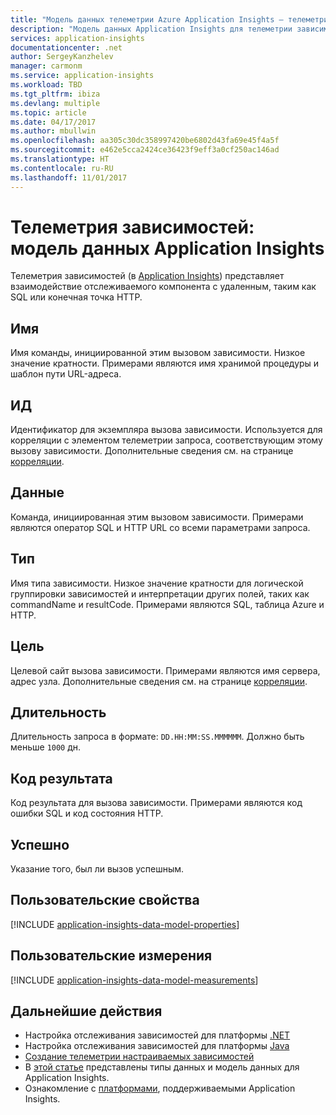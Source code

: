 ```yaml
---
title: "Модель данных телеметрии Azure Application Insights — телеметрия зависимостей | Документы Майкрософт"
description: "Модель данных Application Insights для телеметрии зависимостей"
services: application-insights
documentationcenter: .net
author: SergeyKanzhelev
manager: carmonm
ms.service: application-insights
ms.workload: TBD
ms.tgt_pltfrm: ibiza
ms.devlang: multiple
ms.topic: article
ms.date: 04/17/2017
ms.author: mbullwin
ms.openlocfilehash: aa305c30dc358997420be6802d43fa69e45f4a5f
ms.sourcegitcommit: e462e5cca2424ce36423f9eff3a0cf250ac146ad
ms.translationtype: HT
ms.contentlocale: ru-RU
ms.lasthandoff: 11/01/2017
---
```

# <a name="dependency-telemetry-application-insights-data-model"></a>Телеметрия зависимостей: модель данных Application Insights

Телеметрия зависимостей (в [Application Insights](app-insights-overview.md)) представляет взаимодействие отслеживаемого компонента с удаленным, таким как SQL или конечная точка HTTP.

## <a name="name"></a>Имя

Имя команды, инициированной этим вызовом зависимости. Низкое значение кратности. Примерами являются имя хранимой процедуры и шаблон пути URL-адреса.

## <a name="id"></a>ИД

Идентификатор для экземпляра вызова зависимости. Используется для корреляции с элементом телеметрии запроса, соответствующим этому вызову зависимости. Дополнительные сведения см. на странице [корреляции](application-insights-correlation.md).

## <a name="data"></a>Данные

Команда, инициированная этим вызовом зависимости. Примерами являются оператор SQL и HTTP URL со всеми параметрами запроса.

## <a name="type"></a>Тип

Имя типа зависимости. Низкое значение кратности для логической группировки зависимостей и интерпретации других полей, таких как commandName и resultCode. Примерами являются SQL, таблица Azure и HTTP.

## <a name="target"></a>Цель

Целевой сайт вызова зависимости. Примерами являются имя сервера, адрес узла. Дополнительные сведения см. на странице [корреляции](application-insights-correlation.md).

## <a name="duration"></a>Длительность

Длительность запроса в формате: `DD.HH:MM:SS.MMMMMM`. Должно быть меньше `1000` дн.

## <a name="result-code"></a>Код результата

Код результата для вызова зависимости. Примерами являются код ошибки SQL и код состояния HTTP.

## <a name="success"></a>Успешно

Указание того, был ли вызов успешным.

## <a name="custom-properties"></a>Пользовательские свойства

[!INCLUDE [application-insights-data-model-properties](../../includes/application-insights-data-model-properties.md)]

## <a name="custom-measurements"></a>Пользовательские измерения

[!INCLUDE [application-insights-data-model-measurements](../../includes/application-insights-data-model-measurements.md)]


## <a name="next-steps"></a>Дальнейшие действия

- Настройка отслеживания зависимостей для платформы [.NET](app-insights-asp-net-dependencies.md)
- Настройка отслеживания зависимостей для платформы [Java](app-insights-java-agent.md)
- [Создание телеметрии настраиваемых зависимостей](app-insights-api-custom-events-metrics.md#trackdependency)
- В [этой статье](application-insights-data-model.md) представлены типы данных и модель данных для Application Insights.
- Ознакомление с [платформами](app-insights-platforms.md), поддерживаемыми Application Insights.
